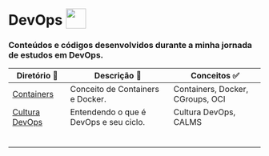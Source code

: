 # DevOps <img src="https://www.dbacorp.com.br/wp-content/uploads/2021/04/devops.png" height=40 style="vertical-align: text-bottom;">

### Conteúdos e códigos desenvolvidos durante a minha jornada de estudos em DevOps.

| Diretório 📁 | Descrição 🤖  | Conceitos ✅ |
|-----------|-------------|-----------|
|[Containers](link)       | Conceito de Containers e Docker.            | Containers, Docker, CGroups, OCI           |
|[Cultura DevOps](link)       | Entendendo o que é DevOps e seu ciclo.            | Cultura DevOps, CALMS          |
|[]()       |             |           |
|[]()       |             |           |
|[]()       |             |           |
|[]()       |             |           |
|[]()       |             |           |
|[]()       |             |           |

##